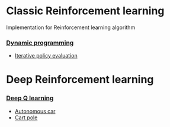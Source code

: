 # Classic Reinforcement learning

Implementation for Reinforcement learning algorithm


### [Dynamic programming](classic_reinforcement_learning)
- [Iterative policy evaluation](classic_reinforcement_learning/iterative_policy_evaluation.py)


# Deep Reinforcement learning
### [Deep Q learning](deep_Q_learning)
- [Autonomous car](deep_Q_learning/autonomous_car)
- [Cart pole](deep_Q_learning/cart_pole_keras)